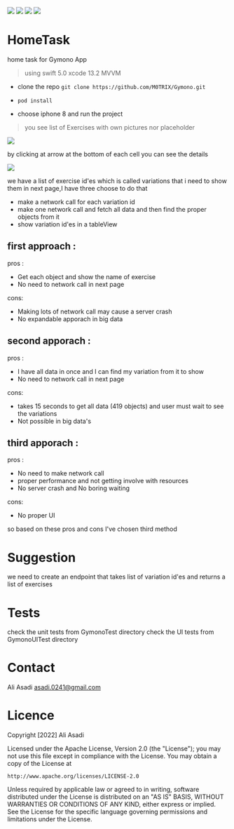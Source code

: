 <img src="https://img.shields.io/github/issues/M0TRIX/Gymono"> <img src="https://img.shields.io/github/forks/M0TRIX/Gymono"> <img src="https://img.shields.io/github/stars/M0TRIX/Gymono"> <img src="https://img.shields.io/github/license/M0TRIX/Gymono">

# HomeTask
home task for Gymono App

> using swift 5.0
> xcode 13.2
> MVVM

- clone the repo
``` git clone https://github.com/M0TRIX/Gymono.git ```

- ``` pod install ```

- choose iphone 8 and run the project
> you see list of Exercises with own pictures nor placeholder

<img src="https://github.com/M0TRIX/Gymono/blob/main/Gymono1.png">

by clicking at arrow at the bottom of each cell you can see the details

<img src="https://github.com/M0TRIX/Gymono/blob/main/gymono2.png">

we have a list of exercise id'es which is called variations that i need to show them in next page,I have three choose to do that

- make a network call for each variation id
- make one network call and fetch all data and then find the proper objects from it
- show variation id'es in a tableView

## first approach :

pros :
- Get each object and show the name of exercise
- No need to network call in next page

cons:
- Making lots of network call may cause a server crash
- No expandable apporach in big data

## second apporach :

pros :
- I have all data in once and I can find my variation from it to show
- No need to network call in next page

cons:
- takes 15 seconds to get all data (419 objects) and user must wait to see the variations
- Not possible in big data's


## third apporach :

pros :
- No need to make network call
- proper performance and not getting involve with resources
- No server crash and No boring waiting

cons:

- No proper UI

so based on these pros and cons I've chosen third method

# Suggestion

we need to create an endpoint that takes list of variation id'es and returns a list of exercises

# Tests

check the unit tests from GymonoTest directory
check the UI tests from GymonoUITest directory

# Contact

Ali Asadi  asadi.0241@gmail.com

# Licence

Copyright [2022] Ali Asadi

Licensed under the Apache License, Version 2.0 (the "License");
you may not use this file except in compliance with the License.
You may obtain a copy of the License at

    http://www.apache.org/licenses/LICENSE-2.0

Unless required by applicable law or agreed to in writing, software
distributed under the License is distributed on an "AS IS" BASIS,
WITHOUT WARRANTIES OR CONDITIONS OF ANY KIND, either express or implied.
See the License for the specific language governing permissions and
limitations under the License.
